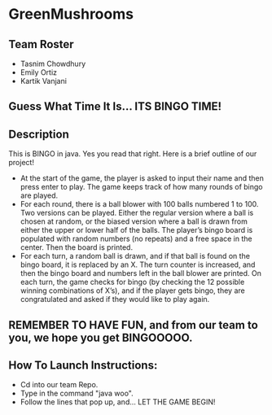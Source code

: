 # GreenMushrooms
## Team Roster
- Tasnim Chowdhury
- Emily Ortiz
- Kartik Vanjani
## Guess What Time It Is...   ITS BINGO TIME!
 
 ##                                                       Description 
 This is BINGO in java. Yes you read that right. Here is a brief outline of our project!
 - At the start of the game, the player is asked to input their name and then press enter to play. The game keeps track of how many rounds of bingo are played.
 - For each round, there is a ball blower with 100 balls numbered 1 to 100. Two versions can be played. Either the regular version where a ball is chosen at random,    or the biased version where a ball is drawn from either the upper or lower half of the balls. The player’s bingo board is populated with random numbers (no          repeats) and a free space in the center. Then the board is printed.
 - For each turn, a random ball is drawn, and if that ball is found on the bingo board, it is replaced by an X. The turn counter is increased, and then the bingo      board and numbers left in the ball blower are printed. On each turn, the game checks for bingo (by checking the 12 possible winning combinations of X’s), and if    the player gets bingo, they are congratulated and asked if they would like to play again.
##                              REMEMBER TO HAVE FUN, and from our team to you, we hope you get BINGOOOOO.

##                                                How To Launch Instructions:
- Cd into our team Repo.
- Type in the command "java woo".
- Follow the lines that pop up, and...
       LET THE GAME BEGIN!

